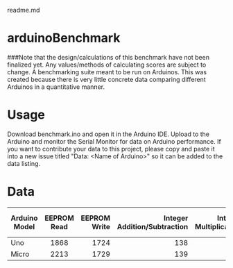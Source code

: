 readme.md

arduinoBenchmark
================
###Note that the design/calculations of this benchmark have not been finalized yet. Any values/methods of calculating scores are subject to change. 
A benchmarking suite meant to be run on Arduinos. This was created because there is very little concrete data comparing different Arduinos in a quantitative manner. 

Usage
================
Download benchmark.ino and open it in the Arduino IDE. Upload to the Arduino and monitor the Serial Monitor for data on Arduino performance. If you want to contribute your data to this project, please copy and paste it into a new issue titled "Data: \<Name of Arduino\>" so it can be added to the data listing. 

Data
================
| Arduino Model | EEPROM Read | EEPROM Write | Integer Addition/Subtraction | Integer Multiplication | Integer Division | Floating Point Addition/Subtraction |Floating Point Multiplication | Floating Point Division | Analog Read | 
| ------------- |:-----------:| ------------:|-----------------------------:|-----------------------:|-----------------:| -----------------------------------:| ----------------------------:| -----------------------:| -----------:|
|Uno            | 1868        | 1724         | 138                          | 138                    | 3117             | 2845                                | 2374                         | 6557                    | 1120        |
|Micro          | 2213        | 1729         | 139                          | 141                    | 2945             | 2847                                | 2359                         | 6611                    | null        |
